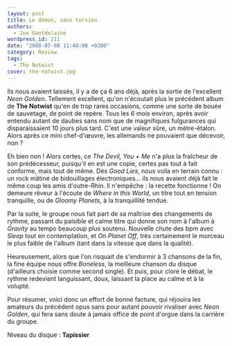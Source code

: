 ```yaml
---
layout: post
title: Le démon, sans torsion
authors:
  - Joe Gantdelaine
wordpress_id: 211
date: "2008-07-08 11:48:08 +0200"
category: Review
tags:
  - The Notwist
cover: the-notwist.jpg
---
```


Ils nous avaient laissés, il y a de ça 6 ans déjà, après la sortie de
l'excellent _Neon Golden_. Tellement excellent, qu'on n'écoutait plus le
précédent album de **The Notwist** qu'en de trop rares occasions, comme une
sorte de bouée de sauvetage, de point de repère. Tous les 6 mois environ, après
avoir entendu autant de daubes sans nom que de magnifiques fulgurances qui
disparaissaient 10 jours plus tard. C'est une valeur sûre, un mètre-étalon.
Alors après ce mini chef-d'œuvre, les allemands ne pouvaient que décevoir, non ?

Eh bien non ! Alors certes, ce _The Devil, You + Me_ n'a plus la fraîcheur de
son prédécesseur, puisqu'il en est une copie, certes pas tout à fait conforme,
mais tout de même. Dès _Good Lies_, nous voila en terrain connu : un rock mâtiné
de bidouillages électroniques… ils nous avaient déjà fait le même coup les amis
d'outre-Rhin. Il n'empêche : la recette fonctionne ! On demeure rêveur à
l'écoute de _Where in this World_, un titre tout en tension tranquille, ou de
_Gloomy Planets_, à la tranquillité tendue.

Par la suite, le groupe nous fait part de sa maîtrise des changements de rythme,
passant du paisible et calme titre qui donne son nom à l'album à _Gravity_ au
tempo beaucoup plus soutenu. Nouvelle chute des bpm avec _Sleep_ tout en
contemplation, et _On Planet Off_, très certainement le morceau le plus faible
de l'album (tant dans la vitesse que dans la qualité).

Heureusement, alors que l'on risquait de s'endormir à 3 chansons de la fin, la
fine équipe nous offre _Boneless_, la meilleure chanson du disque (d'ailleurs
choisie comme second single). Et puis, pour clore le débat, le rythme redevient
languissant, doux, laissant la place au calme et à la volupté.

Pour résumer, voici donc un effort de bonne facture, qui réjouira les amateurs
du précédent opus sans pour autant pouvoir rivaliser avec _Neon Golden_, qui
fera sans doute à jamais office de point d'orgue dans la carrière du groupe.

Niveau du disque : **Tapissier**

